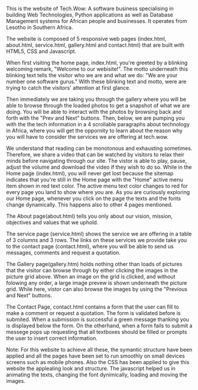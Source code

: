 
This is the website of Tech.Wow: A software business specialising in building Web Technologies, Python applications as well as Database Management systems for African people and businesses.  It operates from Lesotho in Southern Africa.

The website is composed of 5 responsive web pages (index.html, about.html, service.html, gallery.html and contact.html) that are built with HTML5, CSS and Javascript. 

When first visiting the home page, index.html, you're greeted by a blinking welcoming remark, "Welcome to our webisite!".  The motto underneath this blinking text tells the visitor who we are and what we do: "We are your number one software gurus." With these blinking text and motto, were are trying to catch the visitors' attention at first glance.

Then immediately we are taking you through the gallery where you will be able to browse through the loaded photos to get a snapshot of what we are doing. You will be able to interact with the photos by browsing back and forth with the "Prev and Next" buttons.  Then, below, we are pumping you with the the tech information in  a 4 scrollable paragraphs about technology in Africa, where you will get the oppornity to learn about the reason why you will have to consider the services we are offering at tech.wow.

We understand that reading can be monotonous and exhausting sometimes. Therefore, we share a video that can be watched by visitors to relax their minds before navigating through our site. The vistor is able to play, pause, adjust the volume and download the video if they wish to do so. While in the Home page (index.html), you will never get lost because the sitemap indicates that you're still in the Home page with the "Home" active menu item shown in red text color. The active menu text color changes to red for every page you land to show where you are. As you are curiously exploring our Home page, whenever you click on the page the texts and the fonts change dynamically. This happens also to other 4 pages mentioned.

The About page(about.html) tells you only about our vision, mission, objectives and values that we uphold. 

The service page (service.html) shows the service we are offering in a table of 3 columns and 3 rows. The links on these services we provide take you to the contact page (contact.html), where you will be able to send us messages, comments  and request a quotation. 

The Gallery page(gallery.htm) holds nothing other than loads of pictures that the visitor can browse through by either clicking the images in the picture grid above. When an image on the grid is clicked, and without folowing any order, a large image prevew is shown underneath the picture grid. While here, vistor can also browse the images by using the "Previous and Next" buttons.

The Contact Page, contact.html contains a form that the user can fill to make a comment or request a quotation. The form is validated before is submited. When a submission is successful a green message thanking you is displayed below the form. On the otherhand, when a form fails to submit a messege pops up requesting that all textboxes should be filled or prompts the user to insert correct information.

Note: For this website to achieve all these, the symantic structure have been applied and all the pages have been set to run smoothly on small devices screens such as mobile phones. Also the CSS has been applied to give this website the applealing look and structure. The javascript helped us in animating the texts, changing the font dynimically, loading and moving the images.